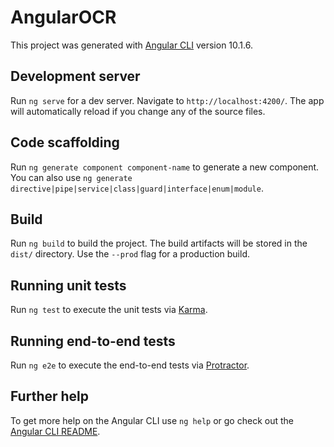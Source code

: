 # AngularOCR

This project was generated with [Angular CLI](https://github.com/angular/angular-cli) version 10.1.6.

## Development server

Run `ng serve` for a dev server. Navigate to `http://localhost:4200/`. The app will automatically reload if you change any of the source files.

## Code scaffolding

Run `ng generate component component-name` to generate a new component. You can also use `ng generate directive|pipe|service|class|guard|interface|enum|module`.

## Build

Run `ng build` to build the project. The build artifacts will be stored in the `dist/` directory. Use the `--prod` flag for a production build.

## Running unit tests

Run `ng test` to execute the unit tests via [Karma](https://karma-runner.github.io).

## Running end-to-end tests

Run `ng e2e` to execute the end-to-end tests via [Protractor](http://www.protractortest.org/).

## Further help

To get more help on the Angular CLI use `ng help` or go check out the [Angular CLI README](https://github.com/angular/angular-cli/blob/master/README.md).



<!-- 

    Le dossier e2e sert pour faire du tests end-to-end

    Le dossier  node_modules  contient toutes les dépendances pour votre application : les fichiers source Angular et TypeScript, par exemple.



////////////////////////////////////////////////////

    dans un fichier xxx.component.ts :

    import { Component } from '@angular/core';

    @Component({
      selector: 'app-root',
      templateUrl: './app.component.html',
      styleUrls: ['./app.component.scss']
    })
    export class AppComponent {
      title = 'app';
    }

    - selector = le nom qu'on utilisera comme balise HTML pour afficher ce component, comme avec <app-root>

    - templateUrl  : le chemin vers le code HTML à injecter 

    - styleUrls  : un array contenant un ou plusieurs chemins vers les feuilles de styles qui concernent ce component

    Quand Angular rencontre la balise <app-root> dans le document HTML, il sait qu'il doit en remplacer le contenu par celui du 
    template app.component.html, en appliquant les styles app.component.scss, le tout géré par la logique du fichier app.component.ts 



    //////////////////////////////////////////////////////////

    déclaration de variable

    dans fichier xxx.component.ts , on declare une variable dans la class exemple, nomDeVariable : string = 'valeur de la variable';

    dans fichier xxx.component.html , on affiche une variable avec les accolades exemple {{ nomDeVariable }}


    déclaration de function

    dans fichier xxx.component.ts , on declare une function dans la class exemple :
      getFunction()
    {
      return this.nomDeVariable;
    }

    dans fichier xxx.component.html , on affiche une getFunction() avec les accolades exemple {{ getFunction() }}
 -->